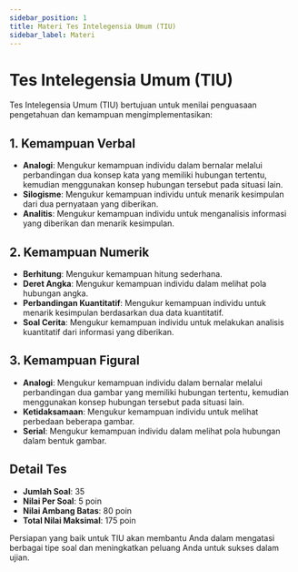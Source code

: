```yaml
---
sidebar_position: 1
title: Materi Tes Intelegensia Umum (TIU)
sidebar_label: Materi
---
```



# Tes Intelegensia Umum (TIU)

Tes Intelegensia Umum (TIU) bertujuan untuk menilai penguasaan pengetahuan dan kemampuan mengimplementasikan:

## 1. Kemampuan Verbal
- **Analogi**: Mengukur kemampuan individu dalam bernalar melalui perbandingan dua konsep kata yang memiliki hubungan tertentu, kemudian menggunakan konsep hubungan tersebut pada situasi lain.
- **Silogisme**: Mengukur kemampuan individu untuk menarik kesimpulan dari dua pernyataan yang diberikan.
- **Analitis**: Mengukur kemampuan individu untuk menganalisis informasi yang diberikan dan menarik kesimpulan.

## 2. Kemampuan Numerik
- **Berhitung**: Mengukur kemampuan hitung sederhana.
- **Deret Angka**: Mengukur kemampuan individu dalam melihat pola hubungan angka.
- **Perbandingan Kuantitatif**: Mengukur kemampuan individu untuk menarik kesimpulan berdasarkan dua data kuantitatif.
- **Soal Cerita**: Mengukur kemampuan individu untuk melakukan analisis kuantitatif dari informasi yang diberikan.

## 3. Kemampuan Figural
- **Analogi**: Mengukur kemampuan individu dalam bernalar melalui perbandingan dua gambar yang memiliki hubungan tertentu, kemudian menggunakan konsep hubungan tersebut pada situasi lain.
- **Ketidaksamaan**: Mengukur kemampuan individu untuk melihat perbedaan beberapa gambar.
- **Serial**: Mengukur kemampuan individu dalam melihat pola hubungan dalam bentuk gambar.


## Detail Tes

- **Jumlah Soal**: 35
- **Nilai Per Soal**: 5 poin
- **Nilai Ambang Batas**: 80 poin
- **Total Nilai Maksimal**: 175 poin

Persiapan yang baik untuk TIU akan membantu Anda dalam mengatasi berbagai tipe soal dan meningkatkan peluang Anda untuk sukses dalam ujian.

